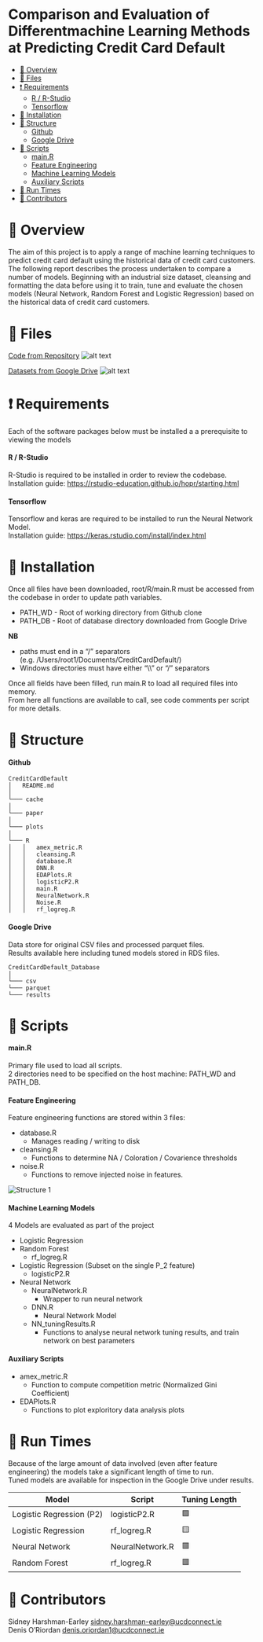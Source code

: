 Comparison and Evaluation of Differentmachine Learning Methods at
Predicting Credit Card Default
================

-   [:blue_book: Overview](#blue_book-overview)
-   [:open_file_folder: Files](#open_file_folder-files)
-   [:heavy_exclamation_mark:
    Requirements](#heavy_exclamation_mark-requirements)
    -   [R / R-Studio](#r--r-studio)
    -   [Tensorflow](#tensorflow)
-   [:wrench: Installation](#wrench-installation)
-   [:triangular_ruler: Structure](#triangular_ruler-structure)
    -   [Github](#github)
    -   [Google Drive](#google-drive)
-   [:floppy_disk: Scripts](#floppy_disk-scripts)
    -   [main.R](#mainr)
    -   [Feature Engineering](#feature-engineering)
    -   [Machine Learning Models](#machine-learning-models)
    -   [Auxiliary Scripts](#auxiliary-scripts)
-   [:vertical_traffic_light: Run
    Times](#vertical_traffic_light-run-times)
-   [:two_men_holding_hands:
    Contributors](#two_men_holding_hands-contributors)

# :blue_book: Overview

The aim of this project is to apply a range of machine learning
techniques to predict credit card default using the historical data of
credit card customers. The following report describes the process
undertaken to compare a number of models. Beginning with an industrial
size dataset, cleansing and formatting the data before using it to
train, tune and evaluate the chosen models (Neural Network, Random
Forest and Logistic Regression) based on the historical data of credit
card customers.

# :open_file_folder: Files

[Code from Repository](project-sharshmanucd) ![alt
text](https://img.shields.io/badge/file%20size-151.6%20Mb-green)

[Datasets from Google
Drive](https://drive.google.com/drive/u/0/folders/1C2TYJRsVH681dylc8ZX5A4gP-LsoaW7o)
![alt text](https://img.shields.io/badge/file%20size-24%20Gb-red)

# :heavy_exclamation_mark: Requirements

Each of the software packages below must be installed a a prerequisite
to viewing the models

#### R / R-Studio

R-Studio is required to be installed in order to review the codebase.  
Installation guide:
<https://rstudio-education.github.io/hopr/starting.html>

#### Tensorflow

Tensorflow and keras are required to be installed to run the Neural
Network Model.  
Installation guide: <https://keras.rstudio.com/install/index.html>

# :wrench: Installation

Once all files have been downloaded, root/R/main.R must be accessed from
the codebase in order to update path variables.

-   PATH_WD - Root of working directory from Github clone
-   PATH_DB - Root of database directory downloaded from Google Drive

**NB**

-   paths must end in a “/” separators
    (e.g. /Users/root1/Documents/CreditCardDefault/)
-   Windows directories must have either “\\\\” or “/” separators

Once all fields have been filled, run main.R to load all required files
into memory.  
From here all functions are available to call, see code comments per
script for more details.

# :triangular_ruler: Structure

#### Github

    CreditCardDefault
    │   README.md
    │
    └─── cache
    │
    └─── paper
    │
    └─── plots
    │
    └─── R
    │   │   amex_metric.R
    │   │   cleansing.R
    │   │   database.R
    │   │   DNN.R
    │   │   EDAPlots.R
    │   │   logisticP2.R
    │   │   main.R
    │   │   NeuralNetwork.R
    │   │   Noise.R
    │   │   rf_logreg.R

#### Google Drive

Data store for original CSV files and processed parquet files.  
Results available here including tuned models stored in RDS files.

    CreditCardDefault_Database
    │
    └─── csv
    └─── parquet
    └─── results

# :floppy_disk: Scripts

#### main.R

Primary file used to load all scripts.  
2 directories need to be specified on the host machine: PATH_WD and
PATH_DB.

#### Feature Engineering

Feature engineering functions are stored within 3 files:

-   database.R
    -   Manages reading / writing to disk
-   cleansing.R
    -   Functions to determine NA / Coloration / Covarience thresholds
-   noise.R
    -   Functions to remove injected noise in features.

![Structure
1](/Users/root1/Documents/DAC_Project/readme/images/structure1.png)

#### Machine Learning Models

4 Models are evaluated as part of the project

-   Logistic Regression
-   Random Forest
    -   rf_logreg.R
-   Logistic Regression (Subset on the single P_2 feature)
    -   logisticP2.R
-   Neural Network
    -   NeuralNetwork.R
        -   Wrapper to run neural network
    -   DNN.R
        -   Neural Network Model
    -   NN_tuningResults.R
        -   Functions to analyse neural network tuning results, and
            train network on best parameters

#### Auxiliary Scripts

-   amex_metric.R
    -   Function to compute competition metric (Normalized Gini
        Coefficient)
-   EDAPlots.R
    -   Functions to plot exploritory data analysis plots

# :vertical_traffic_light: Run Times

Because of the large amount of data involved (even after feature
engineering) the models take a significant length of time to run.  
Tuned models are available for inspection in the Google Drive under
results.

| Model                    | Script          | Tuning Length   |
|--------------------------|-----------------|-----------------|
| Logistic Regression (P2) | logisticP2.R    | :green_square:  |
| Logistic Regression      | rf_logreg.R     | :yellow_square: |
| Neural Network           | NeuralNetwork.R | :red_square:    |
| Random Forest            | rf_logreg.R     | :red_square:    |

# :two_men_holding_hands: Contributors

Sidney Harshman-Earley <sidney.harshman-earley@ucdconnect.ie>  
Denis O’Riordan <denis.oriordan1@ucdconnect.ie>
